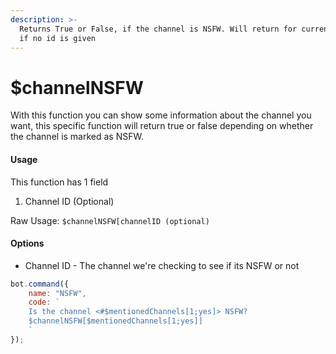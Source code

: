 ```yaml
---
description: >-
  Returns True or False, if the channel is NSFW. Will return for current channel
  if no id is given
---
```


# $channelNSFW

With this function you can show some information about the channel you want, this specific function will return true or false depending on whether the channel is marked as NSFW.

#### Usage

This function has 1 field

1. Channel ID \(Optional\)

Raw Usage: `$channelNSFW[channelID (optional)`

#### Options

* Channel ID - The channel we're checking to see if its NSFW or not

```javascript
bot.command({
    name: "NSFW",
    code: `
    Is the channel <#$mentionedChannels[1;yes]> NSFW?
    $channelNSFW[$mentionedChannels[1;yes]]
    `
});
```

